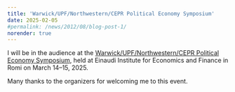 ```yaml
---
title: 'Warwick/UPF/Northwestern/CEPR Political Economy Symposium'
date: 2025-02-05
#permalink: /news/2012/08/blog-post-1/
norender: true
---
```


I will be in the audience at the <a href="/files/cepr_polecon.pdf">Warwick/UPF/Northwestern/CEPR Political Economy Symposium</a>, held at Einaudi Institute for Economics and Finance in Romi on March 14–15, 2025.

Many thanks to the organizers for welcoming me to this event.
